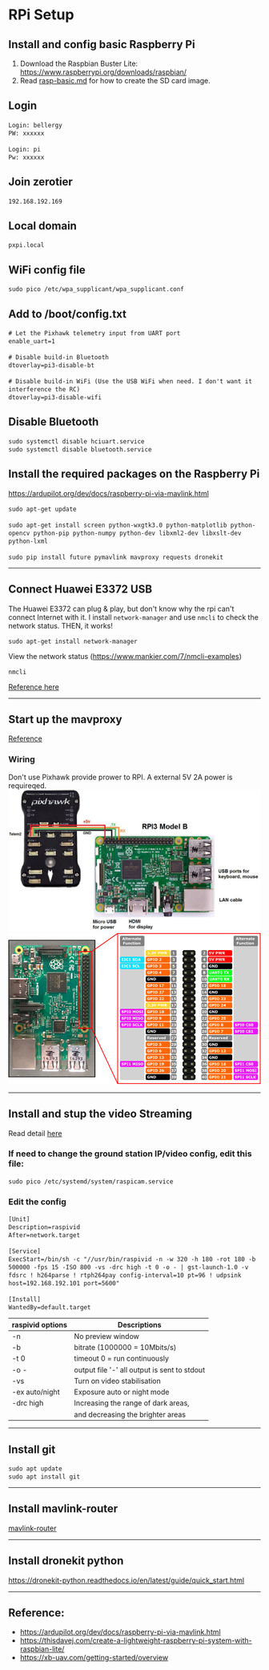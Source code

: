# RPi Setup

## Install and config basic Raspberry Pi
1. Download the Raspbian Buster Lite: https://www.raspberrypi.org/downloads/raspbian/
2. Read [rasp-basic.md](../rpi/basic-setup.md) for how to create the SD card image.

## Login
    Login: bellergy
    PW: xxxxxx

    Login: pi
    Pw: xxxxxx

## Join zerotier
    192.168.192.169

## Local domain
    pxpi.local

## WiFi config file
    sudo pico /etc/wpa_supplicant/wpa_supplicant.conf

## Add to /boot/config.txt
    # Let the Pixhawk telemetry input from UART port
    enable_uart=1

    # Disable build-in Bluetooth
    dtoverlay=pi3-disable-bt

    # Disable build-in WiFi (Use the USB WiFi when need. I don't want it interference the RC)
    dtoverlay=pi3-disable-wifi

## Disable Bluetooth
    sudo systemctl disable hciuart.service
    sudo systemctl disable bluetooth.service

## Install the required packages on the Raspberry Pi
https://ardupilot.org/dev/docs/raspberry-pi-via-mavlink.html

    sudo apt-get update

    sudo apt-get install screen python-wxgtk3.0 python-matplotlib python-opencv python-pip python-numpy python-dev libxml2-dev libxslt-dev python-lxml

    sudo pip install future pymavlink mavproxy requests dronekit

---
## Connect Huawei E3372 USB 
The Huawei E3372 can plug & play, but don't know why the rpi can't connect Internet with it. I install `network-manager` and use `nmcli` to check the network status. THEN, it works!

    sudo apt-get install network-manager

View the network status (https://www.mankier.com/7/nmcli-examples)

    nmcli

[Reference here](https://bkjaya.wordpress.com/2018/09/05/internet-connection-to-raspberry-pi-3-raspbian-stretch-with-a-4g-huawei-mobile-broadband-lte-usb-stick-huawei-e3372-using-wvdial/)


---
## Start up the mavproxy
[Reference](https://ardupilot.org/dev/docs/raspberry-pi-via-mavlink.html)

### Wiring
Don't use Pixhawk provide prower to RPI. A external 5V 2A power is requireqed.
![](images/direct-cable.jpg)
![](images/rp2_pinout.png)



---
## Install and stup the video Streaming
Read detail [here](../rpi/video-streaming.md) 

### If need to change the ground station IP/video config, edit this file:

    sudo pico /etc/systemd/system/raspicam.service

### Edit the config

    [Unit]
    Description=raspivid
    After=network.target

    [Service]
    ExecStart=/bin/sh -c "//usr/bin/raspivid -n -w 320 -h 180 -rot 180 -b 500000 -fps 15 -ISO 800 -vs -drc high -t 0 -o - | gst-launch-1.0 -v fdsrc ! h264parse ! rtph264pay config-interval=10 pt=96 ! udpsink host=192.168.192.101 port=5600"

    [Install]
    WantedBy=default.target

| raspivid options | Descriptions                                 |
| ---------------- | -------------------------------------------- |
| -n               | No preview window                            |
| -b               | bitrate (1000000 = 10Mbits/s)                |
| -t 0             | timeout 0 = run continuously                 |
| -o -             | output file '-' all output is sent to stdout |
| -vs              | Turn on video stabilisation                  |
| -ex auto/night   | Exposure auto or night mode                  |
| -drc high        | Increasing the range of dark areas,          |
|                  | and decreasing the brighter areas            |

---
## Install git
    sudo apt update
    sudo apt install git

---
## Install mavlink-router
[mavlink-router](../mavlink/mavlink-router.md)

---
## Install dronekit python
https://dronekit-python.readthedocs.io/en/latest/guide/quick_start.html

---
## Reference:
- https://ardupilot.org/dev/docs/raspberry-pi-via-mavlink.html
- https://thisdavej.com/create-a-lightweight-raspberry-pi-system-with-raspbian-lite/
- https://xb-uav.com/getting-started/overview